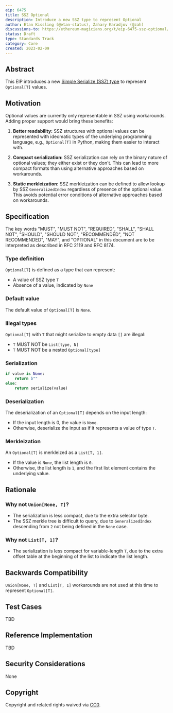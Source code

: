 ```yaml
---
eip: 6475
title: SSZ Optional
description: Introduce a new SSZ type to represent Optional
author: Etan Kissling (@etan-status), Zahary Karadjov (@zah)
discussions-to: https://ethereum-magicians.org/t/eip-6475-ssz-optional/12891
status: Draft
type: Standards Track
category: Core
created: 2023-02-09
---
```


## Abstract

This EIP introduces a new [Simple Serialize (SSZ) type](https://github.com/ethereum/consensus-specs/blob/67c2f9ee9eb562f7cc02b2ff90d92c56137944e1/ssz/simple-serialize.md) to represent `Optional[T]` values.

## Motivation

Optional values are currently only representable in SSZ using workarounds. Adding proper support would bring these benefits:

1. **Better readability:** SSZ structures with optional values can be represented with ideomatic types of the underlying programming language, e.g., `Optional[T]` in Python, making them easier to interact with.

2. **Compact serialization:** SSZ serialization can rely on the binary nature of optional values; they either exist or they don't. This can lead to more compact formats than using alternative approaches based on workarounds.

3. **Static merkleization:** SSZ merkleization can be defined to allow lookup by SSZ `GeneralizedIndex` regardless of presence of the optional value. This avoids potential error conditions of alternative approaches based on workarounds.

## Specification

The key words "MUST", "MUST NOT", "REQUIRED", "SHALL", "SHALL NOT", "SHOULD", "SHOULD NOT", "RECOMMENDED", "NOT RECOMMENDED", "MAY", and "OPTIONAL" in this document are to be interpreted as described in RFC 2119 and RFC 8174.

### Type definition

`Optional[T]` is defined as a type that can represent:
- A value of SSZ type `T`
- Absence of a value, indicated by `None`

### Default value

The default value of `Optional[T]` is `None`.

### Illegal types

`Optional[T]` with `T` that might serialize to empty data `[]` are illegal:
- `T` MUST NOT be `List[type, N]`
- `T` MUST NOT be a nested `Optional[type]`

### Serialization

```python
if value is None:
    return b""
else:
    return serialize(value)
```

### Deserialization

The deserialization of an `Optional[T]` depends on the input length:
- If the input length is 0, the value is `None`.
- Otherwise, deserialize the input as if it represents a value of type `T`.

### Merkleization

An `Optional[T]` is merkleized as a `List[T, 1]`.
- If the value is `None`, the list length is `0`.
- Otherwise, the list length is `1`, and the first list element contains the underlying value.

## Rationale

### Why not `Union[None, T]`?

- The serialization is less compact, due to the extra selector byte.
- The SSZ merkle tree is difficult to query, due to `GeneralizedIndex` descending from `2` not being defined in the `None` case.

### Why not `List[T, 1]`?

- The serialization is less compact for variable-length `T`, due to the extra offset table at the beginning of the list to indicate the list length.

## Backwards Compatibility

`Union[None, T]` and `List[T, 1]` workarounds are not used at this time to represent `Optional[T]`.

## Test Cases

TBD

## Reference Implementation

TBD

## Security Considerations

None

## Copyright

Copyright and related rights waived via [CC0](../LICENSE.md).

